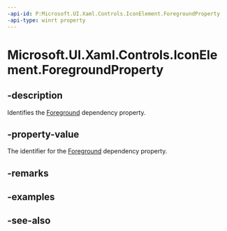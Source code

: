 ```yaml
---
-api-id: P:Microsoft.UI.Xaml.Controls.IconElement.ForegroundProperty
-api-type: winrt property
---
```


<!-- Property syntax
public Windows.UI.Xaml.DependencyProperty ForegroundProperty { get; }
-->

# Microsoft.UI.Xaml.Controls.IconElement.ForegroundProperty

## -description
Identifies the [Foreground](iconelement_foreground.md) dependency property.

## -property-value
The identifier for the [Foreground](iconelement_foreground.md) dependency property.

## -remarks

## -examples

## -see-also
